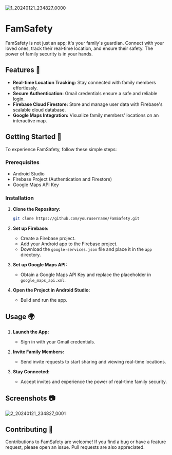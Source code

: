 
![1_20240121_234827_0000](https://github.com/vswati0101/WeatherApp2/assets/140166757/350efdc0-deaa-41ba-9563-ca40c945295e)
# FamSafety


FamSafety is not just an app; it's your family's guardian. Connect with your loved ones, track their real-time location, and ensure their safety. The power of family security is in your hands.

## Features 🚀

- **Real-time Location Tracking:** Stay connected with family members effortlessly.
- **Secure Authentication:** Gmail credentials ensure a safe and reliable login.
- **Firebase Cloud Firestore:** Store and manage user data with Firebase's scalable cloud database.
- **Google Maps Integration:** Visualize family members' locations on an interactive map.

## Getting Started 🌟

To experience FamSafety, follow these simple steps:

### Prerequisites

- Android Studio
- Firebase Project (Authentication and Firestore)
- Google Maps API Key

### Installation

1. **Clone the Repository:**

    ```bash
    git clone https://github.com/yourusername/FamSafety.git
    ```

2. **Set up Firebase:**
   - Create a Firebase project.
   - Add your Android app to the Firebase project.
   - Download the `google-services.json` file and place it in the `app` directory.

3. **Set up Google Maps API:**
   - Obtain a Google Maps API Key and replace the placeholder in `google_maps_api.xml`.

4. **Open the Project in Android Studio:**
   - Build and run the app.

## Usage 🌍

1. **Launch the App:**
    - Sign in with your Gmail credentials.

2. **Invite Family Members:**
    - Send invite requests to start sharing and viewing real-time locations.

3. **Stay Connected:**
    - Accept invites and experience the power of real-time family security.

## Screenshots 📷

![2_20240121_234827_0001](https://github.com/vswati0101/WeatherApp2/assets/140166757/38caca55-81e3-4342-878d-9f2b59934691)

<!-- Add more screenshots if needed -->

## Contributing 🤝

Contributions to FamSafety are welcome! If you find a bug or have a feature request, please open an issue. Pull requests are also appreciated.

